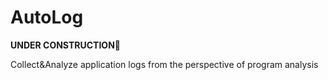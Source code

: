 # AutoLog
**UNDER CONSTRUCTION**🔨


Collect&amp;Analyze application logs from the perspective of program analysis
